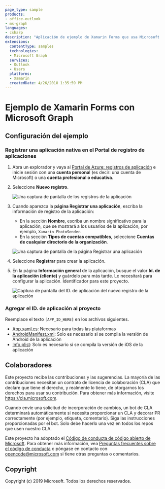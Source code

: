 ```yaml
---
page_type: sample
products:
- office-outlook
- ms-graph
languages:
- csharp
description: "Aplicación de ejemplo de Xamarin Forms que usa Microsoft Graph"
extensions:
  contentType: samples
  technologies:
  - Microsoft Graph
  services:
  - Outlook 
  - Users
  platforms:
  - Xamarin
  createdDate: 4/26/2018 1:35:59 PM
---
```

# Ejemplo de Xamarin Forms con Microsoft Graph

## Configuración del ejemplo

### Registrar una aplicación nativa en el Portal de registro de aplicaciones

1. Abra un explorador y vaya al [Portal de Azure: registros de aplicación](https://go.microsoft.com/fwlink/?linkid=2083908) e inicie sesión con una **cuenta personal** (es decir: una cuenta de Microsoft) o una **cuenta profesional o educativa**.
1. Seleccione **Nuevo registro**. 

    ![Una captura de pantalla de los registros de la aplicación ](readme-images/aad-portal-app-registrations.PNG)

1. Cuando aparezca la **página Registrar una aplicación**, escriba la información de registro de la aplicación: 
    - En la sección **Nombre**, escriba un nombre significativo para la aplicación, que se mostrará a los usuarios de la aplicación, por ejemplo, `Xamarin PhotoSender`. 
    - En la sección **Tipos de cuentas compatibles**, seleccione **Cuentas de cualquier directorio de la organización**. 

    ![Una captura de pantalla de la página Registrar una aplicación](readme-images/aad-register-an-app.PNG)

1. Seleccione **Registrar** para crear la aplicación. 
1. En la página **Información general** de la aplicación, busque el valor **Id. de la aplicación (cliente)** y guárdelo para más tarde. Lo necesitará para configurar la aplicación. Identificador para este proyecto. 

    ![Captura de pantalla del ID. de aplicación del nuevo registro de la aplicación](readme-images/aad-application-id.PNG)

### Agregar el ID. de aplicación al proyecto

Reemplace el texto `[APP_ID_HERE]` en los archivos siguientes.

- [App.xaml.cs](./PhotoSender/PhotoSender/App.xaml.cs): Necesario para todas las plataformas
- [AndroidManifest.xml](./PhotoSender/PhotoSender.Android/Properties/AndroidManifest.xml): Solo es necesario si se compila la versión de Android de la aplicación
- [Info.plist](./PhotoSender/PhotoSender.iOS/Info.plist): Solo es necesario si se compila la versión de iOS de la aplicación

## Colaboradores

Este proyecto recibe las contribuciones y las sugerencias.
La mayoría de las contribuciones necesitan un contrato de licencia de colaboración (CLA) que declare que tiene el derecho, y realmente lo tiene, de otorgarnos los derechos para usar su contribución.
Para obtener más información, visite https://cla.microsoft.com.

Cuando envíe una solicitud de incorporación de cambios, un bot de CLA determinará automáticamente si necesita proporcionar un CLA y decorar PR correctamente (por ejemplo, etiqueta, comentario).
Siga las instrucciones proporcionadas por el bot.
Solo debe hacerlo una vez en todos los repos que usen nuestro CLA.

Este proyecto ha adoptado el [Código de conducta de código abierto de Microsoft](https://opensource.microsoft.com/codeofconduct/).
Para obtener más información, vea [Preguntas frecuentes sobre el código de conducta](https://opensource.microsoft.com/codeofconduct/faq/)
o póngase en contacto con [opencode@microsoft.com](mailto:opencode@microsoft.com) si tiene otras preguntas o comentarios.

## Copyright

Copyright (c) 2019 Microsoft. Todos los derechos reservados.

